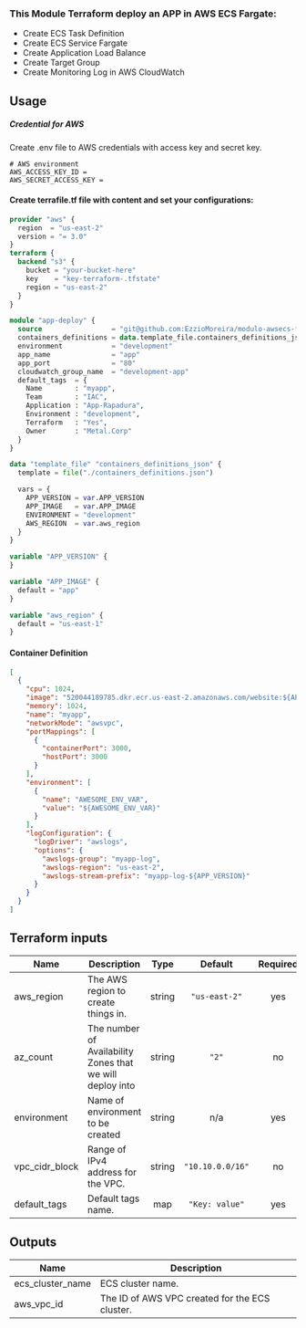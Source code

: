 ### This Module Terraform deploy an APP in AWS ECS Fargate:

* Create ECS Task Definition
* Create ECS Service Fargate
* Create Application Load Balance
* Create Target Group
* Create Monitoring Log in AWS CloudWatch

## Usage
##### Credential for AWS
Create .env file to AWS credentials with access key and secret key.
```shell
# AWS environment
AWS_ACCESS_KEY_ID =
AWS_SECRET_ACCESS_KEY =
```
#### Create terrafile.tf file with content and set your configurations:
```terraform
provider "aws" {
  region  = "us-east-2"
  version = "= 3.0"
}
terraform {
  backend "s3" {
    bucket = "your-bucket-here"
    key    = "key-terraform-.tfstate"
    region = "us-east-2"
  }
} 

module "app-deploy" {
  source                 = "git@github.com:EzzioMoreira/modulo-awsecs-fargate.git?ref=v0.1"
  containers_definitions = data.template_file.containers_definitions_json.rendered
  environment            = "development"
  app_name               = "app"
  app_port               = "80"
  cloudwatch_group_name  = "development-app"
  default_tags  = {
    Name        : "myapp",
    Team        : "IAC",
    Application : "App-Rapadura",
    Environment : "development",
    Terraform   : "Yes",
    Owner       : "Metal.Corp"
  }
}

data "template_file" "containers_definitions_json" {
  template = file("./containers_definitions.json")

  vars = {
    APP_VERSION = var.APP_VERSION
    APP_IMAGE   = var.APP_IMAGE
    ENVIRONMENT = "development"
    AWS_REGION  = var.aws_region
  }
}

variable "APP_VERSION" {
}

variable "APP_IMAGE" {
  default = "app"
}

variable "aws_region" {
  default = "us-east-1"
}
```
#### Container Definition
```json
[
  {
    "cpu": 1024,
    "image": "520044189785.dkr.ecr.us-east-2.amazonaws.com/website:${APP_VERSION}",
    "memory": 1024,
    "name": "myapp",
    "networkMode": "awsvpc",
    "portMappings": [
      {
        "containerPort": 3000,
        "hostPort": 3000
      }
    ],
    "environment": [
      {
        "name": "AWESOME_ENV_VAR",
        "value": "${AWESOME_ENV_VAR}"
      }
    ],
    "logConfiguration": {
      "logDriver": "awslogs",
      "options": {
        "awslogs-group": "myapp-log",
        "awslogs-region": "us-east-2",
        "awslogs-stream-prefix": "myapp-log-${APP_VERSION}"
      }
    }
  }
]
```

## Terraform inputs

| Name | Description | Type | Default | Required |
|------|-------------|:----:|:-----:|:-----:|
| aws\_region | The AWS region to create things in. | string | `"us-east-2"` | yes |
| az\_count | The number of Availability Zones that we will deploy into | string | `"2"` | no |
| environment | Name of environment to be created | string | n/a | yes |
| vpc\_cidr\_block | Range of IPv4 address for the VPC. | string | `"10.10.0.0/16"` | no |
| default\_tags | Default tags name. | map | `"Key: value"` | yes |

## Outputs

| Name | Description |
|------|-------------|
| ecs_cluster_name | ECS cluster name. |
| aws\_vpc\_id | The ID of AWS VPC created for the ECS cluster. ||